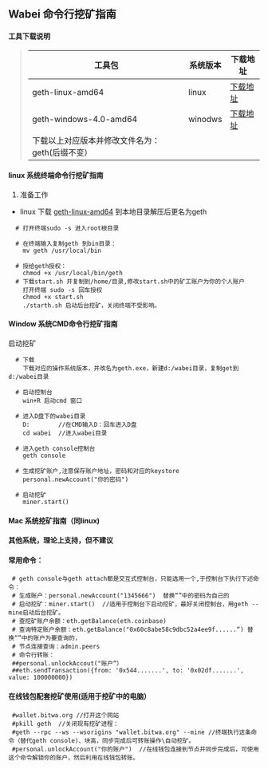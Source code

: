 

## Wabei 命令行挖矿指南

#### 工具下载说明

> |工具包|系统版本|下载地址|
> |-|-|-|
> |geth-linux-amd64|linux|[下载地址](https://github.com/wabei/Hap-miner/raw/master/geth-linux-amd64/geth.zip)|
> |geth-windows-4.0-amd64|winodws|[下载地址](https://github.com/wabei/miner/raw/master/geth-windows-4.0-amd64/wabei-geth.exe)|
> |下载以上对应版本并修改文件名为：geth(后缀不变）|
#### linux 系统终端命令行挖矿指南

  1. 准备工作
	
  - linux 下载 [geth-linux-amd64](https://github.com/wabei/miner/geth-linux-amd64) 到本地目录解压后更名为geth
````
  # 打开终端sudo -s 进入root根目录
  
  # 在终端输入复制geth 到bin目录：
    mv geth /usr/local/bin  

  # 授给geth授权：
    chmod +x /usr/local/bin/geth
  # 下载start.sh 并复制到/home/目录,修改start.sh中的矿工账户为你的个人账户
    打开终端 sudo -s 回车授权
    chmod +x start.sh
    ./starth.sh 启动后台挖矿，关闭终端不受影响。    
````
#### Window 系统CMD命令行挖矿指南
 
 启动挖矿
 
````
  # 下载
    下载对应的操作系统版本，并改名为geth.exe，新建d:/wabei目录，复制get到d:/wabei目录

  # 启动控制台
    win+R 启动cmd 窗口

  # 进入D盘下的wabei目录
    D:        //在CMD输入D：回车进入D盘
    cd wabei  //进入wabei目录

  # 进入geth console控制台
    geth console 

  # 生成挖矿账户,注意保存账户地址，密码和对应的keystore
    personal.newAccount("你的密码")

  # 启动挖矿
    miner.start()  
```` 
#### Mac 系统挖矿指南（同linux)
#### 其他系统，理论上支持，但不建议
#### 常用命令：
     # geth console与geth attach都是交互式控制台，只能选用一个,于控制台下执行下述命令：
     # 生成账户：personal.newAccount("1345666")  替换“”中的密码为自己的
     # 启动挖矿：miner.start()  //适用于控制台下启动挖矿，最好关闭控制台，用geth --mine启动后台挖矿。
     # 查挖矿账户余额：eth.getBalance(eth.coinbase)
     # 查询特定账户余额：eth.getBalance("0x60c8abe58c9dbc52a4ee9f......“) 替换“”中的账户为要查询的， 
     # 节点连接查询：admin.peers 
     # 命令行转账：
     ##personal.unlockAccout("账户“）
     ##eth.sendTransaction({from: '0x544.......', to: '0x02df.......', value: 100000000}) 
#### 在线钱包配套挖矿使用(适用于挖矿中的电脑）
     #wallet.bitwa.org //打开这个网站
     #pkill geth  //关闭现有挖矿进程：
     #geth --rpc --ws --wsorigins "wallet.bitwa.org" --mine //终端执行这条命令（替代geth console)、块高，同步完成后可转账操作\自动挖矿。
     #personal.unlockAccount("你的账户")  //在线钱包连接到节点并同步完成后，可使用这个命令解锁你的账户，然后利用在线钱包转账。

